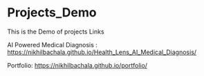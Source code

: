 # Projects_Demo
This is the Demo of projects 
Links 

AI Powered Medical Diagnosis : https://nikhilbachala.github.io/Health_Lens_AI_Medical_Diagnosis/ 

Portfolio: https://nikhilbachala.github.io/portfolio/
